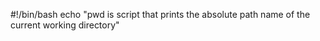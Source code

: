#!/bin/bash
echo "pwd is script that prints the absolute path name of the current working directory"
